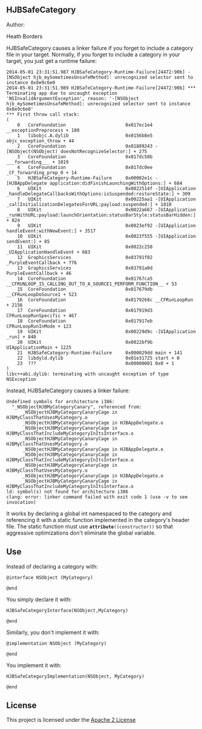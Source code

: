 HJBSafeCategory
---------------

Author:

Heath Borders

HJBSafeCategory causes a linker failure if you forget to include a category file in your target. Normally, if you forget to include a category in your target, you just get a runtime failure:

    2014-05-01 23:31:51.987 HJBSafeCategory-Runtime-Failure[24472:90b] -[NSObject hjb_mySometimesUnsafeMethod]: unrecognized selector sent to instance 0x8e9c6e0
    2014-05-01 23:31:51.989 HJBSafeCategory-Runtime-Failure[24472:90b] *** Terminating app due to uncaught exception 'NSInvalidArgumentException', reason: '-[NSObject hjb_mySometimesUnsafeMethod]: unrecognized selector sent to instance 0x8e9c6e0'
    *** First throw call stack:
    (
        0   CoreFoundation                      0x017ec1e4 __exceptionPreprocess + 180
        1   libobjc.A.dylib                     0x0156b8e5 objc_exception_throw + 44
        2   CoreFoundation                      0x01889243 -[NSObject(NSObject) doesNotRecognizeSelector:] + 275
        3   CoreFoundation                      0x017dc50b ___forwarding___ + 1019
        4   CoreFoundation                      0x017dc0ee _CF_forwarding_prep_0 + 14
        5   HJBSafeCategory-Runtime-Failure     0x00002e1c -[HJBAppDelegate application:didFinishLaunchingWithOptions:] + 684
        6   UIKit                               0x0022514f -[UIApplication _handleDelegateCallbacksWithOptions:isSuspended:restoreState:] + 309
        7   UIKit                               0x00225aa1 -[UIApplication _callInitializationDelegatesForURL:payload:suspended:] + 1810
        8   UIKit                               0x0022a667 -[UIApplication _runWithURL:payload:launchOrientation:statusBarStyle:statusBarHidden:] + 824
        9   UIKit                               0x0023ef92 -[UIApplication handleEvent:withNewEvent:] + 3517
        10  UIKit                               0x0023f555 -[UIApplication sendEvent:] + 85
        11  UIKit                               0x0022c250 _UIApplicationHandleEvent + 683
        12  GraphicsServices                    0x03791f02 _PurpleEventCallback + 776
        13  GraphicsServices                    0x03791a0d PurpleEventCallback + 46
        14  CoreFoundation                      0x01767ca5 __CFRUNLOOP_IS_CALLING_OUT_TO_A_SOURCE1_PERFORM_FUNCTION__ + 53
        15  CoreFoundation                      0x017679db __CFRunLoopDoSource1 + 523
        16  CoreFoundation                      0x0179268c __CFRunLoopRun + 2156
        17  CoreFoundation                      0x017919d3 CFRunLoopRunSpecific + 467
        18  CoreFoundation                      0x017917eb CFRunLoopRunInMode + 123
        19  UIKit                               0x00229d9c -[UIApplication _run] + 840
        20  UIKit                               0x0022bf9b UIApplicationMain + 1225
        21  HJBSafeCategory-Runtime-Failure     0x000029dd main + 141
        22  libdyld.dylib                       0x01e31725 start + 0
        23  ???                                 0x00000001 0x0 + 1
    )
    libc++abi.dylib: terminating with uncaught exception of type NSException
    
Instead, HJBSafeCategory causes a linker failure:

    Undefined symbols for architecture i386:
      "_NSObjectHJBMyCategoryCanary", referenced from:
          _NSObjectHJBMyCategoryCanaryCage in HJBMyClassThatUsesMyCategory.o
          _NSObjectHJBMyCategoryCanaryCage in HJBAppDelegate.o
          _NSObjectHJBMyCategoryCanaryCage in HJBMyClassThatIncludeMyCategoryInItsInterface.o
          _NSObjectHJBMyCategoryCanaryCage in HJBMyClassThatUsesMyCategory.o
          _NSObjectHJBMyCategoryCanaryCage in HJBAppDelegate.o
          _NSObjectHJBMyCategoryCanaryCage in HJBMyClassThatIncludeMyCategoryInItsInterface.o
          _NSObjectHJBMyCategoryCanaryCage in HJBMyClassThatUsesMyCategory.o
          _NSObjectHJBMyCategoryCanaryCage in HJBAppDelegate.o
          _NSObjectHJBMyCategoryCanaryCage in HJBMyClassThatIncludeMyCategoryInItsInterface.o
    ld: symbol(s) not found for architecture i386
    clang: error: linker command failed with exit code 1 (use -v to see invocation)

It works by declaring a global int namespaced to the category and referencing it with a static function implemented in the category's header file. The static function must use <code>__attribute__((constructor))</code> so that aggressive optimizations don't eliminate the global variable.

Use
---

Instead of declaring a category with:

    @interface NSObject (MyCategory) 
    
    @end

You simply declare it with:

    HJBSafeCategoryInterface(NSObject,MyCategory)
    
    @end

Similarly, you don't implement it with:

    @implementation NSObject (MyCategory)
    
    @end

You implement it with:

    HJBSafeCategoryImplementation(NSObject, MyCategory)
    
    @end

License
-------

This project is licensed under the [Apache 2 License](http://www.apache.org/licenses/LICENSE-2.0.html)
